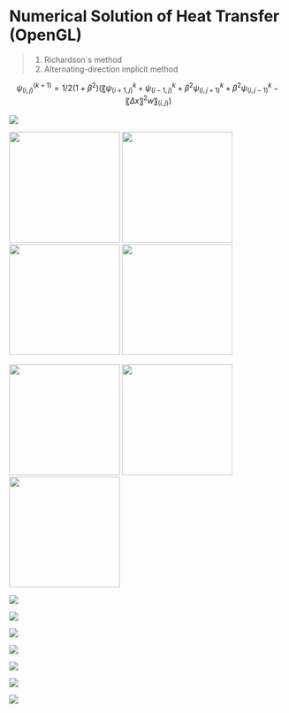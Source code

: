 # Numerical Solution of Heat Transfer (OpenGL)

> 1. Richardson`s method
> 2. Alternating-direction implicit method

$$
ψ_(i,j)^(k+1)=1/2(1+β^2 )  (〖ψ_(i+1,j)^k+ψ_(i-1,j)^k  +β^2 ψ_(i,j+1)^k+β^2 ψ_(i,j-1)^k-〖Δx〗^2 w〗_(i,j)  )
$$

![](https://github.com/aktumar/Heat_Transfer.git/blob/master/ex.png)

<img src="/gif/2.gif" width="200" height="200"/>   <img src="/gif/3.gif" width="200" height="200"/>  <img src="/gif/4.gif" width="200" height="200"/>  <img src="/gif/5.gif" width="200" height="200"/> 

<img src="/gif/6.gif" width="200" height="200"/>   <img src="/gif/7.gif" width="200" height="200"/>  <img src="/gif/1.gif" width="200" height="200"/>

![](https://github.com/aktumar/Heat_Transfer.git/blob/master/gif/1.gif)

![](https://github.com/aktumar/Heat_Transfer.git/blob/master/gif/2.gif)

![](https://github.com/aktumar/Heat_Transfer.git/blob/master/gif/3.gif)

![](https://github.com/aktumar/Heat_Transfer.git/blob/master/gif/4.gif)

![](https://github.com/aktumar/Heat_Transfer.git/blob/master/gif/5.gif)

![](https://github.com/aktumar/Heat_Transfer.git/blob/master/gif/6.gif)

![](https://github.com/aktumar/Heat_Transfer.git/blob/master/gif/7.gif)











